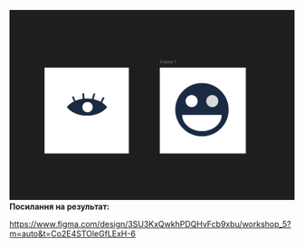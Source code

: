 ![Logo](icons.png)
**Посилання на результат:**

https://www.figma.com/design/3SU3KxQwkhPDQHvFcb9xbu/workshop_5?m=auto&t=Co2E4STOleGfLExH-6
